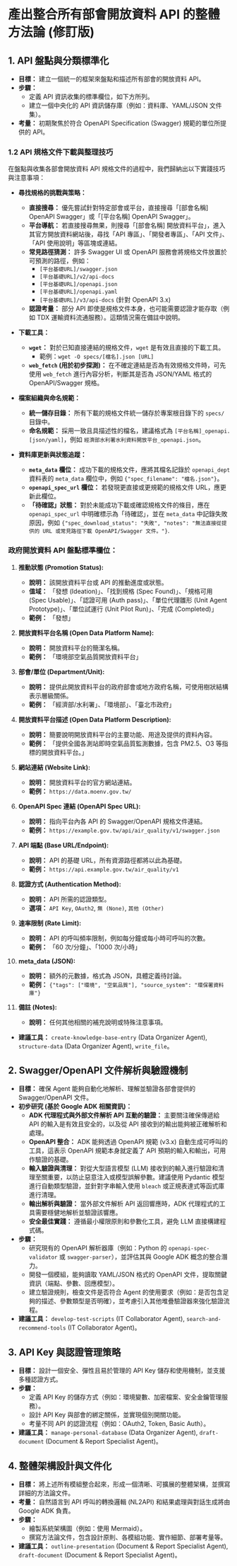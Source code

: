 # 產出整合所有部會開放資料 API 的整體方法論 (修訂版)

## 1. API 盤點與分類標準化
*   **目標：** 建立一個統一的框架來盤點和描述所有部會的開放資料 API。
*   **步驟：**
    *   定義 API 資訊收集的標準欄位，如下方所列。
    *   建立一個中央化的 API 資訊儲存庫（例如：資料庫、YAML/JSON 文件集）。
*   **考量：** 初期聚焦於符合 OpenAPI Specification (Swagger) 規範的單位所提供的 API。

### 1.2 API 規格文件下載與整理技巧

在盤點與收集各部會開放資料 API 規格文件的過程中，我們歸納出以下實踐技巧與注意事項：

*   **尋找規格的挑戰與策略：**
    *   **直接搜尋：** 優先嘗試針對特定部會或平台，直接搜尋「[部會名稱] OpenAPI Swagger」或「[平台名稱] OpenAPI Swagger」。
    *   **平台導航：** 若直接搜尋無果，則搜尋「[部會名稱] 開放資料平台」，進入其官方開放資料網站後，尋找「API 專區」、「開發者專區」、「API 文件」、「API 使用說明」等區塊或連結。
    *   **常見路徑猜測：** 許多 Swagger UI 或 OpenAPI 服務會將規格文件放置於可預測的路徑，例如：
        *   `[平台基礎URL]/swagger.json`
        *   `[平台基礎URL]/v2/api-docs`
        *   `[平台基礎URL]/openapi.json`
        *   `[平台基礎URL]/openapi.yaml`
        *   `[平台基礎URL]/v3/api-docs` (針對 OpenAPI 3.x)
    *   **認證考量：** 部分 API 即使是規格文件本身，也可能需要認證才能存取（例如 TDX 運輸資料流通服務）。這類情況需在備註中說明。

*   **下載工具：**
    *   **`wget`：** 對於已知直接連結的規格文件，`wget` 是有效且直接的下載工具。
        *   範例：`wget -O specs/[檔名].json [URL]`
    *   **`web_fetch` (用於初步探測)：** 在不確定連結是否為有效規格文件時，可先使用 `web_fetch` 進行內容分析，判斷其是否為 JSON/YAML 格式的 OpenAPI/Swagger 規格。

*   **檔案組織與命名規範：**
    *   **統一儲存目錄：** 所有下載的規格文件統一儲存於專案根目錄下的 `specs/` 目錄中。
    *   **命名規範：** 採用一致且具描述性的檔名，建議格式為 `[平台名稱]_openapi.[json/yaml]`，例如 `經濟部水利署水利資料開放平台_openapi.json`。

*   **資料庫更新與狀態追蹤：**
    *   **`meta_data` 欄位：** 成功下載的規格文件，應將其檔名記錄於 `openapi_dept` 資料表的 `meta_data` 欄位中，例如 `{"spec_filename": "檔名.json"}`。
    *   **`openapi_spec_url` 欄位：** 若發現更直接或更規範的規格文件 URL，應更新此欄位。
    *   **「待確認」狀態：** 對於未能成功下載或確認規格文件的條目，應在 `openapi_spec_url` 中明確標示為「待確認」，並在 `meta_data` 中記錄失敗原因，例如 `{"spec_download_status": "失敗", "notes": "無法直接從提供的 URL 或常見路徑下載 OpenAPI/Swagger 文件。"}`.

### 政府開放資料 API 盤點標準欄位：

1.  **推動狀態 (Promotion Status):**
    *   **說明：** 該開放資料平台或 API 的推動進度或狀態。
    *   **值域：** 「發想 (Ideation)」、「找到規格 (Spec Found)」、「規格可用 (Spec Usable)」、「認證可用 (Auth pass)」、「單位代理雛形 (Unit Agent Prototype)」、「單位試運行 (Unit Pilot Run)」、「完成 (Completed)」
    *   **範例：** 「發想」

2.  **開放資料平台名稱 (Open Data Platform Name):**
    *   **說明：** 開放資料平台的簡潔名稱。
    *   **範例：** 「環境部空氣品質開放資料平台」

3.  **部會/單位 (Department/Unit):**
    *   **說明：** 提供此開放資料平台的政府部會或地方政府名稱，可使用樹狀結構表示層級關係。
    *   **範例：** 「經濟部/水利署」、「環境部」、「臺北市政府」

4.  **開放資料平台描述 (Open Data Platform Description):**
    *   **說明：** 簡要說明開放資料平台的主要功能、用途及提供的資料內容。
    *   **範例：** 「提供全國各測站即時空氣品質監測數據，包含 PM2.5、O3 等指標的開放資料平台。」

5.  **網站連結 (Website Link):**
    *   **說明：** 開放資料平台的官方網站連結。
    *   **範例：** `https://data.moenv.gov.tw/`

6.  **OpenAPI Spec 連結 (OpenAPI Spec URL):**
    *   **說明：** 指向平台內各 API 的 Swagger/OpenAPI 規格文件連結。
    *   **範例：** `https://example.gov.tw/api/air_quality/v1/swagger.json`

7.  **API 端點 (Base URL/Endpoint):**
    *   **說明：** API 的基礎 URL，所有資源路徑都將以此為基礎。
    *   **範例：** `https://api.example.gov.tw/air_quality/v1`

8.  **認證方式 (Authentication Method):**
    *   **說明：** API 所需的認證類型。
    *   **選項：** `API Key`, `OAuth2`, `無 (None)`, `其他 (Other)`

9.  **速率限制 (Rate Limit):**
    *   **說明：** API 的呼叫頻率限制，例如每分鐘或每小時可呼叫的次數。
    *   **範例：** 「60 次/分鐘」、「1000 次/小時」

10. **meta_data (JSON):**
    *   **說明：** 額外的元數據，格式為 JSON，具體定義待討論。
    *   **範例：** `{"tags": ["環境", "空氣品質"], "source_system": "環保署資料庫"}`

11. **備註 (Notes):**
    *   **說明：** 任何其他相關的補充說明或特殊注意事項。
*   **建議工具：** `create-knowledge-base-entry` (Data Organizer Agent), `structure-data` (Data Organizer Agent), `write_file`。

## 2. Swagger/OpenAPI 文件解析與驗證機制
*   **目標：** 確保 Agent 能夠自動化地解析、理解並驗證各部會提供的 Swagger/OpenAPI 文件。
*   **初步研究 (基於 Google ADK 相關資訊)：**
    *   **ADK 代理程式與外部文件解析 API 互動的驗證：** 主要關注確保傳遞給 API 的輸入是有效且安全的，以及從 API 接收到的輸出能夠被正確解析和處理。
    *   **OpenAPI 整合：** ADK 能夠透過 OpenAPI 規範 (v3.x) 自動生成可呼叫的工具，這表示 OpenAPI 規範本身就定義了 API 預期的輸入和輸出，可用作驗證的基礎。
    *   **輸入驗證與清理：** 對從大型語言模型 (LLM) 接收到的輸入進行驗證和清理至關重要，以防止惡意注入或模型誤解參數。建議使用 Pydantic 模型進行自動類型驗證，並針對字串輸入使用 `bleach` 或正規表達式等函式庫進行清理。
    *   **輸出解析與驗證：** 當外部文件解析 API 返回響應時，ADK 代理程式的工具需要穩健地解析並驗證該響應。
    *   **安全最佳實踐：** 遵循最小權限原則和參數化工具，避免 LLM 直接構建程式碼。
*   **步驟：**
    *   研究現有的 OpenAPI 解析器庫（例如：Python 的 `openapi-spec-validator` 或 `swagger-parser`），並評估其與 Google ADK 概念的整合潛力。
    *   開發一個模組，能夠讀取 YAML/JSON 格式的 OpenAPI 文件，提取關鍵資訊（端點、參數、回應模型）。
    *   建立驗證規則，檢查文件是否符合 Agent 的使用要求（例如：是否包含足夠的描述、參數類型是否明確），並考慮引入其他堆疊驗證器來強化驗證流程。
*   **建議工具：** `develop-test-scripts` (IT Collaborator Agent), `search-and-recommend-tools` (IT Collaborator Agent)。

## 3. API Key 與認證管理策略
*   **目標：** 設計一個安全、彈性且易於管理的 API Key 儲存和使用機制，並支援多種認證方式。
*   **步驟：**
    *   定義 API Key 的儲存方式（例如：環境變數、加密檔案、安全金鑰管理服務）。
    *   設計 API Key 與部會的綁定關係，並實現個別開關功能。
    *   考量不同 API 的認證流程（例如：OAuth2, Token, Basic Auth）。
*   **建議工具：** `manage-personal-database` (Data Organizer Agent), `draft-document` (Document & Report Specialist Agent)。

## 4. 整體架構設計與文件化
*   **目標：** 將上述所有模組整合起來，形成一個清晰、可擴展的整體架構，並撰寫詳細的方法論文件。
*   **考量：** 自然語言到 API 呼叫的轉換邏輯 (NL2API) 和結果處理與對話生成將由 Google ADK 負責。
*   **步驟：**
    *   繪製系統架構圖（例如：使用 Mermaid）。
    *   撰寫方法論文件，包含設計原則、各模組功能、實作細節、部署考量等。
*   **建議工具：** `outline-presentation` (Document & Report Specialist Agent), `draft-document` (Document & Report Specialist Agent)。
